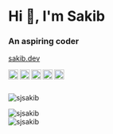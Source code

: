 <h1 align="left">Hi 👋, I'm Sakib</h1>
<h3 align="left">An aspiring coder</h3>
<p align="left"><a href="https://sakib.dev">sakib.dev</a></p>


<a href="https://twitter.com/sjsakib" target="blank"><img align="left" src="https://cdn.jsdelivr.net/npm/simple-icons@3.0.1/icons/twitter.svg" alt="sjsakib" height="20" width="20" /></a>
<a href="https://linkedin.com/in/sjsakib" target="blank"><img align="left" src="https://cdn.jsdelivr.net/npm/simple-icons@3.0.1/icons/linkedin.svg" alt="sjsakib" height="20" width="20" /></a>
<a href="https://stackoverflow.com/s-j-sakib" target="blank"><img align="left" src="https://cdn.jsdelivr.net/npm/simple-icons@3.0.1/icons/stackoverflow.svg" alt="sjsakib" height="20" width="20" /></a>
<a href="https://fb.com/sjsakib" target="blank"><img align="left" src="https://cdn.jsdelivr.net/npm/simple-icons@3.0.1/icons/facebook.svg" alt="sjsakib" height="20" width="20" /></a>
<a href="https://medium.com/@sjsakib" target="blank"><img align="left" src="https://cdn.jsdelivr.net/npm/simple-icons@3.0.1/icons/medium.svg" alt="@sjsakib" height="20" width="20" /></a>

<br />
<br />
<p><img src="https://komarev.com/ghpvc/?username=sjsakib" alt="sjsakib" /></p>

<p align="left">
<img src="https://github-readme-stats.vercel.app/api?username=sjsakib&show_icons=true&hide_rank=true&hide_title=true" alt="sjsakib" />
<br/>
<img src="https://github-readme-stats.vercel.app/api/top-langs/?username=sjsakib&hide_langs_below=.1" alt="sjsakib" />
</p>

